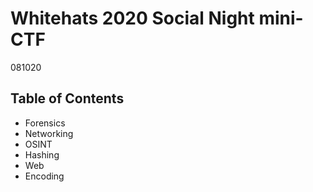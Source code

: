 # Whitehats 2020 Social Night mini-CTF
081020
## Table of Contents
- Forensics
- Networking
- OSINT
- Hashing
- Web 
- Encoding
